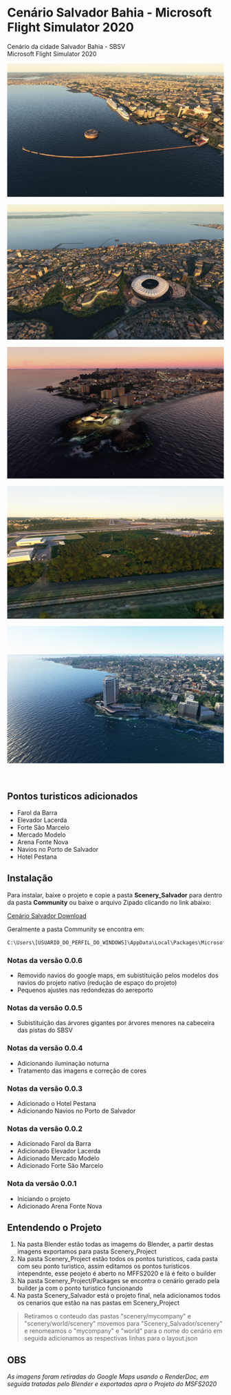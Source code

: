 # Cenário Salvador Bahia - Microsoft Flight Simulator 2020


Cenário da cidade Salvador Bahia - SBSV<br>
Microsoft Flight Simulator 2020


![alt text](https://github.com/git-exahost/MSFS2020-Scenery-SBSV/blob/main/Screenshots/img01.jpg?raw=true "Forte São Marcelo, Elevador Lacerda, Mercado Modelo")

![alt text](https://github.com/git-exahost/MSFS2020-Scenery-SBSV/blob/main/Screenshots/img02.jpg?raw=true "Arena Fonte Nova")

![alt text](https://github.com/git-exahost/MSFS2020-Scenery-SBSV/blob/main/Screenshots/img03.jpg?raw=true "Farol da Barra")

![alt text](https://github.com/git-exahost/MSFS2020-Scenery-SBSV/blob/main/Screenshots/img04.jpg?raw=true "Cabeceira da pista 10 sem as árvores grandes, tambem foram adicionado os galpões")

![alt text](https://github.com/git-exahost/MSFS2020-Scenery-SBSV/blob/main/Screenshots/img05.jpg?raw=true "Hotel Pestana")

<br>

## Pontos turisticos adicionados

- Farol da Barra
- Elevador Lacerda
- Forte São Marcelo
- Mercado Modelo
- Arena Fonte Nova
- Navios no Porto de Salvador
- Hotel Pestana

## Instalação

<p>Para instalar, baixe o projeto e copie a pasta <b>Scenery_Salvador</b> para dentro da pasta <b>Community</b> ou baixe o arquivo Zipado clicando no link abaixo:</p>

[Cenário Salvador Download](https://github.com/git-exahost/MSFS2020-Scenery-SBSV/releases/download/0.0.6/Scenery_Salvador_0.0.6.zip)

<p>Geralmente a pasta Community se encontra em:</p>

```sh
C:\Users\[USUARIO_DO_PERFIL_DO_WINDOWS]\AppData\Local\Packages\Microsoft.FlightSimulator_8wekyb3d8bbwe\LocalCache\Packages\Community
```
### Notas da versão 0.0.6
- Removido navios do google maps, em subistituição pelos modelos dos navios do projeto nativo (redução de espaço do projeto)
- Pequenos ajustes nas redondezas do aereporto 

### Notas da versão 0.0.5
- Subistituição das árvores gigantes por árvores menores na cabeceira das pistas do SBSV

### Notas da versão 0.0.4
- Adicionando iluminação noturna
- Tratamento das imagens e correção de cores

### Notas da versão 0.0.3
- Adicionado o Hotel Pestana
- Adicionando Navios no Porto de Salvador

### Notas da versão 0.0.2
- Adicionado Farol da Barra
- Adicionado Elevador Lacerda
- Adicionado Mercado Modelo
- Adicionado Forte São Marcelo


### Nota da versão 0.0.1
- Iniciando o projeto
- Adicionado Arena Fonte Nova
  
## Entendendo o Projeto

1. Na pasta Blender estão todas as imagems do Blender, a partir destas imagens exportamos para pasta Scenery_Project
2. Na pasta Scenery_Project estão todos os pontos turisticos, cada pasta com seu ponto turistico, assim editamos os pontos turisticos intependnte, esse peojeto é aberto no MFFS2020 e lá é feito o builder
3. Na pasta Scenery_Project/Packages se encontra o cenário gerado pela builder ja com o ponto turistico funcionando
4. Na pasta Scenery_Salvador está o projeto final, nela adicionamos todos os cenarios que estão na nas pastas em Scenery_Project

> Retiramos o conteudo das pastas "scenery/mycompany" e "scenery/world/scenery" movemos para "Scenery_Salvador/scenery" e renomeamos o "mycompany" e "world" para o nome do cenário em seguida adicionamos as respectivas linhas para o layout.json

## OBS
*As imagens foram retiradas do Google Maps usando o RenderDoc, em seguida tratadas pelo Blender e exportadas apra o Projeto do MSFS2020*



